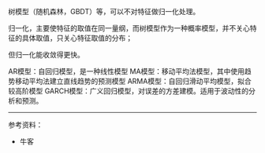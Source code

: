
树模型（随机森林，GBDT）等，可以不对特征做归一化处理。

归一化，主要使特征的取值在同一量纲，而树模型作为一种概率模型，并不关心特征的具体取值，只关心特征取值的分布；

但归一化能收敛得更快。


AR模型：自回归模型，是一种线性模型
MA模型：移动平均法模型，其中使用趋势移动平均法建立直线趋势的预测模型
ARMA模型：自回归滑动平均模型，拟合较高阶模型
GARCH模型：广义回归模型，对误差的方差建模。适用于波动性的分析和预测。


------------

参考资料：
- 牛客